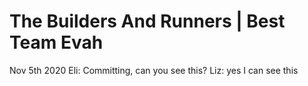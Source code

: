 # The Builders And Runners | Best Team Evah


Nov 5th 2020
Eli: Committing, can you see this?
Liz: yes I can see this
